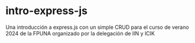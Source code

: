 # intro-express-js
Una introducción a express.js con un simple CRUD para el curso de verano 2024 de la FPUNA organizado por la delegación de IIN y lCIK
